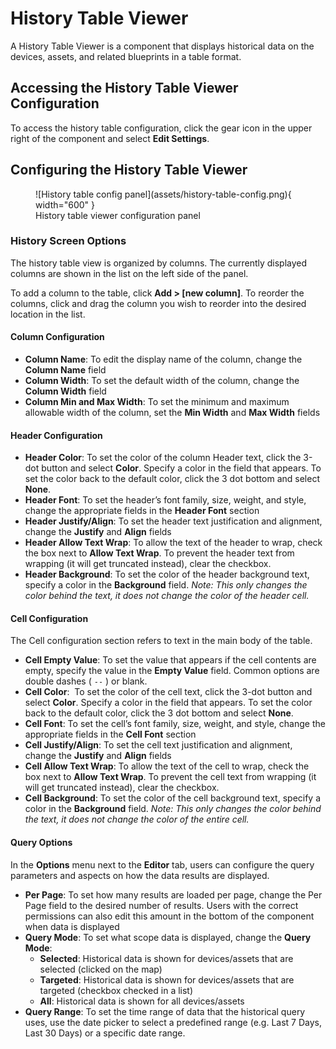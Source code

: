 # History Table Viewer

A History Table Viewer is a component that displays historical data on the devices, assets, and related blueprints in a table format.

## Accessing the History Table Viewer Configuration

To access the history table configuration, click the gear icon in the upper right of the component and select **Edit Settings**.

## Configuring the History Table Viewer

<figure markdown>
![History table config panel](assets/history-table-config.png){ width="600" }
  <figcaption>History table viewer configuration panel</figcaption>
</figure>

### History Screen Options

The history table view is organized by columns. The currently displayed columns are shown in the list on the left side of the panel.

To add a column to the table, click **Add > [new column]**.
To reorder the columns, click and drag the column you wish to reorder into the desired location in the list.

#### Column Configuration

* **Column Name**: To edit the display name of the column, change the **Column Name** field
* **Column Width**: To set the default width of the column, change the **Column Width** field
* **Column Min and Max Width**: To set the minimum and maximum allowable width of the column, set the **Min Width** and **Max Width** fields

#### Header Configuration

* **Header Color**: To set the color of the column Header text, click the 3-dot button and select **Color**. Specify a color in the field that appears. To set the color back to the default color, click the 3 dot bottom and select **None**.
* **Header Font**: To set the header’s font family, size, weight, and style, change the appropriate fields in the **Header Font** section
* **Header Justify/Align**: To set the header text justification and alignment, change the **Justify** and **Align** fields
* **Header Allow Text Wrap**: To allow the text of the header to wrap, check the box next to **Allow Text Wrap**. To prevent the header text from wrapping (it will get truncated instead), clear the checkbox.
* **Header Background**: To set the color of the header background text, specify a color in the **Background** field. *Note: This only changes the color behind the text, it does not change the color of the header cell.*

#### Cell Configuration

The Cell configuration section refers to text in the main body of the table. 

* **Cell Empty Value**: To set the value that appears if the cell contents are empty, specify the value in the **Empty Value** field. Common options are double dashes ( `--` ) or blank.
* **Cell Color**:  To set the color of the cell text, click the 3-dot button and select **Color**. Specify a color in the field that appears. To set the color back to the default color, click the 3 dot bottom and select **None**.
* **Cell Font**: To set the cell’s font family, size, weight, and style, change the appropriate fields in the **Cell Font** section
* **Cell Justify/Align**: To set the cell text justification and alignment, change the **Justify** and **Align** fields
* **Cell Allow Text Wrap**: To allow the text of the cell to wrap, check the box next to **Allow Text Wrap**. To prevent the cell text from wrapping (it will get truncated instead), clear the checkbox.
* **Cell Background**: To set the color of the cell background text, specify a color in the **Background** field. *Note: This only changes the color behind the text, it does not change the color of the entire cell.*

#### Query Options

In the **Options** menu next to the **Editor** tab, users can configure the query parameters and aspects on how the data results are displayed.

* **Per Page**: To set how many results are loaded per page, change the Per Page field to the desired number of results. Users with the correct permissions can also edit this amount in the bottom of the component when data is displayed
* **Query Mode**: To set what scope data is displayed, change the **Query Mode**:
    * **Selected**: Historical data is shown for devices/assets that are selected (clicked on the map)
    * **Targeted**: Historical data is shown for devices/assets that are targeted (checkbox checked in a list)
    * **All**: Historical data is shown for all devices/assets
* **Query Range**: To set the time range of data that the historical query uses, use the date picker to select a predefined range (e.g. Last 7 Days, Last 30 Days) or a specific date range.